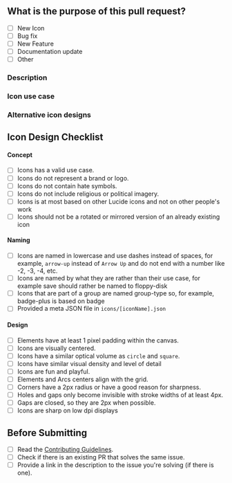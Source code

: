 <!-- Thank you for contributing! -->

## What is the purpose of this pull request? <!-- (put an "X" next to an item) -->

- [ ] New Icon
- [ ] Bug fix
- [ ] New Feature
- [ ] Documentation update
- [ ] Other

### Description
<!-- Please insert your description here and provide info about the "what" this PR is contribution -->

### Icon use case <!-- ONLY for new icons, remove this part if not icon PR -->
<!-- What is the purpose of this icon? Please insert a real life use case of icons, text like "it's a "car" icon is not accepted." -->

### Alternative icon designs <!-- ONLY for new icons, remove this part if not icon PR -->
<!-- If you have any alternative icon designs, please attach them here. -->

## Icon Design Checklist <!-- ONLY for new icons, remove this part if not icon PR -->

#### Concept <!-- ONLY for new icons -->

- [ ] Icons has a valid use case.
- [ ] Icons do not represent a brand or logo.
- [ ] Icons do not contain hate symbols.
- [ ] Icons do not include religious or political imagery.
- [ ] Icons is at most based on other Lucide icons and not on other people's work
- [ ] Icons should not be a rotated or mirrored version of an already existing icon

#### Naming <!-- ONLY for new icons -->

- [ ] Icons are named in lowercase and use dashes instead of spaces, for example, `arrow-up` instead of `Arrow Up` and do not end with a number like -2, -3, -4, etc.
- [ ] Icons are named by what they are rather than their use case, for example save should rather be named to floppy-disk
- [ ] Icons that are part of a group are named group-type so, for example, badge-plus is based on badge
- [ ] Provided a meta JSON file in `icons/[iconName].json`

#### Design <!-- ONLY for new icons -->

- [ ] Elements have at least 1 pixel padding within the canvas.
- [ ] Icons are visually centered.
- [ ] Icons have a similar optical volume as `circle` and `square`.
- [ ] Icons have similar visual density and level of detail
- [ ] Icons are fun and playful.
- [ ] Elements and Arcs centers align with the grid.
- [ ] Corners have a 2px radius or have a good reason for sharpness.
- [ ] Holes and gaps only become invisible with stroke widths of at least 4px.
- [ ] Gaps are closed, so they are 2px when possible.
- [ ] Icons are sharp on low dpi displays

## Before Submitting <!-- For every PR! -->

- [ ] Read the [Contributing Guidelines](https://github.com/lucide-icons/lucide/blob/main/CONTRIBUTING.md).
- [ ] Check if there is an existing PR that solves the same issue.
- [ ] Provide a link in the description to the issue you're solving (if there is one).
